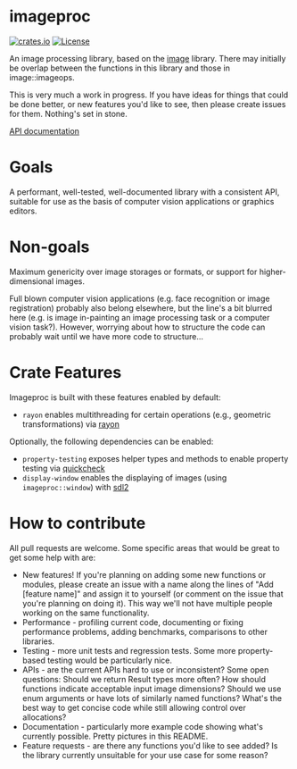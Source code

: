 imageproc
====

[![crates.io](https://img.shields.io/crates/v/imageproc.svg)](https://crates.io/crates/imageproc)
[![License](https://img.shields.io/badge/license-MIT-blue.svg)](https://github.com/image-rs/imageproc/blob/master/LICENSE)

An image processing library, based on the [image](https://github.com/image-rs/image) library. There may initially
be overlap between the functions in this library and those in image::imageops.

This is very much a work in progress. If you have ideas for things that could be done better, or new features you'd like to see, then please create issues for them. Nothing's set in stone.

[API documentation](https://docs.rs/imageproc)

# Goals

A performant, well-tested, well-documented library with a consistent API, suitable for use as the basis of computer vision applications or graphics editors.

# Non-goals

Maximum genericity over image storages or formats, or support for higher-dimensional images.

Full blown computer vision applications (e.g. face recognition or image registration) probably also belong elsewhere, but the line's a bit blurred here (e.g. is image in-painting an image processing task or a computer vision task?). However, worrying about how to structure the code can probably wait until we have more code to structure...

# Crate Features

Imageproc is built with these features enabled by default:

-   `rayon` enables multithreading for certain operations (e.g., geometric transformations) via [rayon](https://github.com/rayon-rs/rayon)

Optionally, the following dependencies can be enabled:

-   `property-testing` exposes helper types and methods to enable property testing via [quickcheck](https://github.com/BurntSushi/quickcheck)
-   `display-window` enables the displaying of images (using `imageproc::window`) with [sdl2](https://github.com/Rust-SDL2/rust-sdl2)

# How to contribute

All pull requests are welcome. Some specific areas that would be great to get some help with are:

* New features! If you're planning on adding some new functions or modules, please create an issue with a name along the lines of "Add [feature name]" and assign it to yourself (or comment on the issue that you're planning on doing it). This way we'll not have multiple people working on the same functionality.
* Performance - profiling current code, documenting or fixing performance problems, adding benchmarks, comparisons to other libraries.
* Testing - more unit tests and regression tests. Some more property-based testing would be particularly nice.
* APIs - are the current APIs hard to use or inconsistent? Some open questions: Should we return Result types more often? How should functions indicate acceptable input image dimensions? Should we use enum arguments or have lots of similarly named functions? What's the best way to get concise code while still allowing control over allocations?
* Documentation - particularly more example code showing what's currently possible. Pretty pictures in this README.
* Feature requests - are there any functions you'd like to see added? Is the library currently unsuitable for your use case for some reason?
